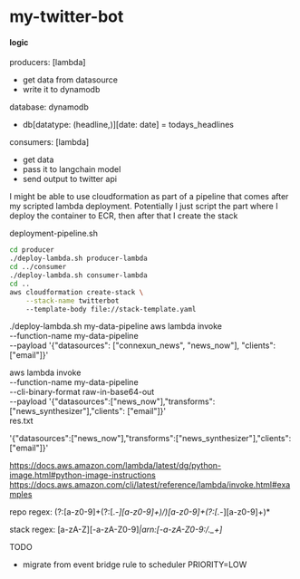 # my-twitter-bot

#### logic
producers: \[lambda]
- get data from datasource
- write it to dynamodb

database: dynamodb
- db\[datatype: (headline,)][date: date] = todays_headlines

consumers: \[lambda]
- get data
- pass it to langchain model
- send output to twitter api


I might be able to use cloudformation as part of a pipeline that comes after my scripted lambda deployment.
Potentially I just script the part where I deploy the container to ECR, then after that I create the stack

deployment-pipeline.sh
``` bash
cd producer
./deploy-lambda.sh producer-lambda
cd ../consumer
./deploy-lambda.sh consumer-lambda
cd ..
aws cloudformation create-stack \
    --stack-name twitterbot
    --template-body file://stack-template.yaml
```


./deploy-lambda.sh my-data-pipeline
aws lambda invoke \
    --function-name my-data-pipeline \
    --payload '{"datasources": ["connexun_news", "news_now"], "clients": ["email"]}'

aws lambda invoke \
    --function-name my-data-pipeline \
    --cli-binary-format raw-in-base64-out \
    --payload '{"datasources":["news_now"],"transforms":["news_synthesizer"],"clients": ["email"]}' \
    res.txt


'{"datasources":["news_now"],"transforms":["news_synthesizer"],"clients": ["email"]}'

https://docs.aws.amazon.com/lambda/latest/dg/python-image.html#python-image-instructions
https://docs.aws.amazon.com/cli/latest/reference/lambda/invoke.html#examples

repo regex:
(?:[a-z0-9]+(?:[._-][a-z0-9]+)*/)*[a-z0-9]+(?:[._-][a-z0-9]+)*

stack regex:
[a-zA-Z][-a-zA-Z0-9]*|arn:[-a-zA-Z0-9:/._+]*

TODO
- migrate from event bridge rule to scheduler PRIORITY=LOW
